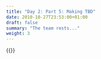 ```yaml
---
title: "Day 2: Part 5: Making TBD"
date: 2010-10-27T23:53:00+01:00
draft: false
summary: "The team rests..."
weight: 3
---
```




{{<imageToClickGlobal imgPosition = "left" imagePath = "/img/Screen Shot 2023-03-09 at 8.31.40 PM.png" Caption="The team rest, now with Silivus's wolf"  width = "60%" >}}
